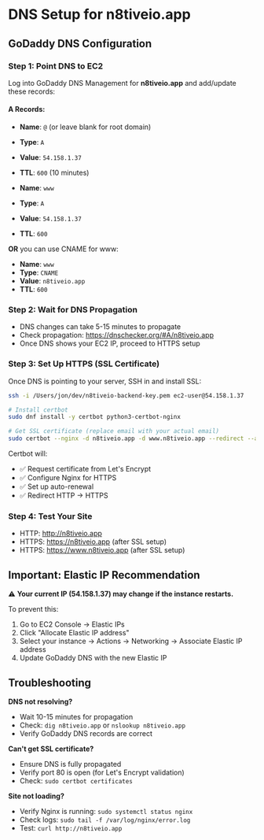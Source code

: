 # DNS Setup for n8tiveio.app

## GoDaddy DNS Configuration

### Step 1: Point DNS to EC2
Log into GoDaddy DNS Management for **n8tiveio.app** and add/update these records:

#### A Records:
- **Name**: `@` (or leave blank for root domain)
- **Type**: `A`
- **Value**: `54.158.1.37`
- **TTL**: `600` (10 minutes)

- **Name**: `www`
- **Type**: `A`
- **Value**: `54.158.1.37`
- **TTL**: `600`

**OR** you can use CNAME for www:
- **Name**: `www`
- **Type**: `CNAME`
- **Value**: `n8tiveio.app`
- **TTL**: `600`

### Step 2: Wait for DNS Propagation
- DNS changes can take 5-15 minutes to propagate
- Check propagation: https://dnschecker.org/#A/n8tiveio.app
- Once DNS shows your EC2 IP, proceed to HTTPS setup

### Step 3: Set Up HTTPS (SSL Certificate)

Once DNS is pointing to your server, SSH in and install SSL:

```bash
ssh -i /Users/jon/dev/n8tiveio-backend-key.pem ec2-user@54.158.1.37

# Install certbot
sudo dnf install -y certbot python3-certbot-nginx

# Get SSL certificate (replace email with your actual email)
sudo certbot --nginx -d n8tiveio.app -d www.n8tiveio.app --redirect --agree-tos -m your-email@example.com
```

Certbot will:
- ✅ Request certificate from Let's Encrypt
- ✅ Configure Nginx for HTTPS
- ✅ Set up auto-renewal
- ✅ Redirect HTTP → HTTPS

### Step 4: Test Your Site
- HTTP: http://n8tiveio.app
- HTTPS: https://n8tiveio.app (after SSL setup)
- HTTPS: https://www.n8tiveio.app (after SSL setup)

## Important: Elastic IP Recommendation

⚠️ **Your current IP (54.158.1.37) may change if the instance restarts.**

To prevent this:
1. Go to EC2 Console → Elastic IPs
2. Click "Allocate Elastic IP address"
3. Select your instance → Actions → Networking → Associate Elastic IP address
4. Update GoDaddy DNS with the new Elastic IP

## Troubleshooting

**DNS not resolving?**
- Wait 10-15 minutes for propagation
- Check: `dig n8tiveio.app` or `nslookup n8tiveio.app`
- Verify GoDaddy DNS records are correct

**Can't get SSL certificate?**
- Ensure DNS is fully propagated
- Verify port 80 is open (for Let's Encrypt validation)
- Check: `sudo certbot certificates`

**Site not loading?**
- Verify Nginx is running: `sudo systemctl status nginx`
- Check logs: `sudo tail -f /var/log/nginx/error.log`
- Test: `curl http://n8tiveio.app`

